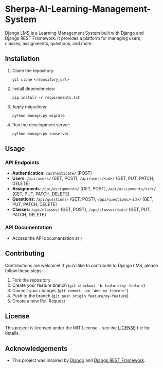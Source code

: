 # Sherpa-AI-Learning-Management-System

Django LMS is a Learning Management System built with Django and Django REST Framework. It provides a platform for managing users, classes, assignments, questions, and more.

## Installation

1. Clone the repository:

    ```
    git clone <repository_url>
    ```

2. Install dependencies:

    ```
    pip install -r requirements.txt
    ```

3. Apply migrations:

    ```
    python manage.py migrate
    ```

4. Run the development server:

    ```
    python manage.py runserver
    ```

## Usage

### API Endpoints

- **Authentication**: `/authenticate/` (POST)
- **Users**: `/api/users/` (GET, POST), `/api/users/<id>/` (GET, PUT, PATCH, DELETE)
- **Assignments**: `/api/assignments/` (GET, POST), `/api/assignments/<id>/` (GET, PUT, PATCH, DELETE)
- **Questions**: `/api/questions/` (GET, POST), `/api/questions/<id>/` (GET, PUT, PATCH, DELETE)
- **Classes**: `/api/classes/` (GET, POST), `/api/classes/<id>/` (GET, PUT, PATCH, DELETE)

### API Documentation

- Access the API documentation at `/`

## Contributing

Contributions are welcome! If you'd like to contribute to Django LMS, please follow these steps:

1. Fork the repository
2. Create your feature branch (`git checkout -b feature/my-feature`)
3. Commit your changes (`git commit -am 'Add my feature'`)
4. Push to the branch (`git push origin feature/my-feature`)
5. Create a new Pull Request

## License

This project is licensed under the MIT License - see the [LICENSE](LICENSE) file for details.

## Acknowledgements

- This project was inspired by [Django](https://www.djangoproject.com/) and [Django REST Framework](https://www.django-rest-framework.org/).
